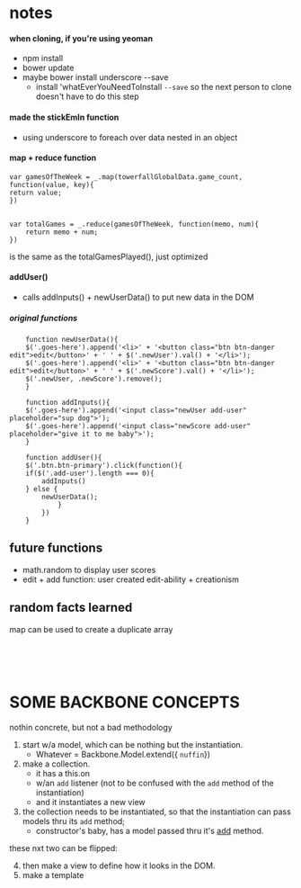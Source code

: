 # notes

#### when cloning, if you're using yeoman
- npm install
- bower update
- maybe bower install underscore --save
	- install 'whatEverYouNeedToInstall `--save` so the next person to clone doesn't have to do this step

#### made the stickEmIn function
- using underscore to foreach over data nested in an object

#### map + reduce function
	var gamesOfTheWeek = _.map(towerfallGlobalData.game_count, function(value, key){
	return value;
	})


	var totalGames = _.reduce(gamesOfTheWeek, function(memo, num){
		return memo + num;
	})
	
is the same as the totalGamesPlayed(), just optimized


#### addUser()
- calls addInputs() + newUserData() to put new data in the DOM
##### original functions

		function newUserData(){
		$('.goes-here').append('<li>' + '<button class="btn btn-danger edit">edit</button>' + ' ' + $('.newUser').val() + '</li>');
		$('.goes-here').append('<li>' + '<button class="btn btn-danger edit">edit</button>' + ' ' + $('.newScore').val() + '</li>');
		$('.newUser, .newScore').remove();
		}
		
		function addInputs(){
		$('.goes-here').append('<input class="newUser add-user" placeholder="sup dog">');
		$('.goes-here').append('<input class="newScore add-user" placeholder="give it to me baby">');
		}
		
		function addUser(){
		$('.btn.btn-primary').click(function(){
		if($('.add-user').length === 0){
			addInputs()
		} else {
			newUserData();
				}
			})
		}
## future functions
- math.random to display user scores
- edit + add function: user created edit-ability + creationism

## random facts learned
map can be used to create a duplicate array



<br><br><br>
# SOME BACKBONE CONCEPTS
nothin concrete, but not a bad methodology

1. start w/a model, which can be nothing but the instantiation.
	- Whatever = Backbone.Model.extend({ `nuffin`})
2. make a collection.
	- it has a this.on
	- w/an `add` listener (not to be confused with the `add` method of the instantiation)
	- and it instantiates a new view
3. the collection needs to be instantiated, so that the instantiation can pass models thru its `add` method;
	- constructor's baby, has a model passed thru it's [add](http://backbonejs.org/#Collection-add) method.
	
these nxt two can be flipped:

4. then make a view to define how it looks in the DOM.
5. make a template